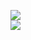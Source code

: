 [![](https://img.shields.io/badge/Made%20With-Github%20Spray-lightgrey.svg?style=for-the-badge&logo=github)](https://github.com/Annihil/github-spray#12760)  
[![](https://i.imgur.com/2DrTn0Z.gif)](https://github.com/Annihil/github-spray)